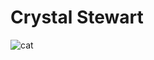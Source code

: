 # Crystal Stewart

![cat](https://i.pinimg.com/originals/8a/af/74/8aaf740f6c533deb84382834635ac9ec.jpg)
